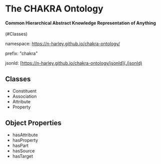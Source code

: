 # The CHAKRA Ontology

#### Common Hierarchical Abstract Knowledge Representation of Anything

(#Classes)

namespace: <https://n-harley.github.io/chakra-ontology/>

prefix: "chakra"

jsonld: [https://n-harley.github.io/chakra-ontology/jsonld](./jsonld)

## Classes

- Constituent
- Association
- Attribute
- Property

## Object Properties

- hasAttribute
- hasProperty
- hasPart
- hasSource
- hasTarget

